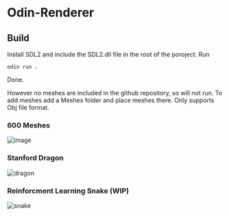 # Odin-Renderer

## Build
Install SDL2 and include the SDL2.dll file in the root of the poroject.
Run 
```
odin run .
```
Done.

However no meshes are included in the github repository, so will not run.
To add meshes add a Meshes folder and place meshes there.
Only supports Obj file format.

### 600 Meshes
![image](https://github.com/Benasm123/Odin-Renderer/assets/74568812/317ce266-10d5-4b61-9598-a2ef288a5de1)

### Stanford Dragon
![dragon](https://github.com/Benasm123/Odin-Renderer/assets/74568812/4e026f57-a2c8-40f1-8adc-d4c485db1342)

### Reinforcment Learning Snake (WIP)
![snake](https://github.com/Benasm123/Odin-Renderer/assets/74568812/212f9c06-ed6d-46ec-93a8-ddacc7d2326b)

